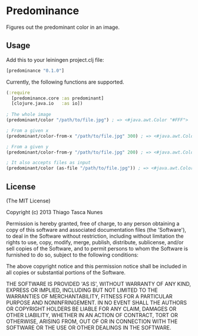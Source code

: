 # Predominance

Figures out the predominant color in an image.

## Usage

Add this to your leiningen project.clj file:

```clojure
[predominance "0.1.0"]
```

Currently, the following functions are supported.

```clojure
(:require
  [predominance.core :as predominant]
  [clojure.java.io   :as io])
  
; The whole image
(predominant/color "/path/to/file.jpg") ; => <#java.awt.Color "#FFF">

; From a given x
(predominant/color-from-x "/path/to/file.jpg" 300) ; => <#java.awt.Color "#EEE">

; From a given y
(predominant/color-from-y "/path/to/file.jpg" 200) ; => <#java.awt.Color "#DDD">

; It also accepts files as input
(predominant/color (as-file "/path/to/file.jpg")) ; => <#java.awt.Color "#FFF">
```

## License

(The MIT License)

Copyright (c) 2013 Thiago Tasca Nunes

Permission is hereby granted, free of charge, to any person obtaining a copy of this software and associated documentation files (the 'Software'), to deal in the Software without restriction, including without limitation the rights to use, copy, modify, merge, publish, distribute, sublicense, and/or sell copies of the Software, and to permit persons to whom the Software is furnished to do so, subject to the following conditions:

The above copyright notice and this permission notice shall be included in all copies or substantial portions of the Software.

THE SOFTWARE IS PROVIDED 'AS IS', WITHOUT WARRANTY OF ANY KIND, EXPRESS OR IMPLIED, INCLUDING BUT NOT LIMITED TO THE WARRANTIES OF MERCHANTABILITY, FITNESS FOR A PARTICULAR PURPOSE AND NONINFRINGEMENT. IN NO EVENT SHALL THE AUTHORS OR COPYRIGHT HOLDERS BE LIABLE FOR ANY CLAIM, DAMAGES OR OTHER LIABILITY, WHETHER IN AN ACTION OF CONTRACT, TORT OR OTHERWISE, ARISING FROM, OUT OF OR IN CONNECTION WITH THE SOFTWARE OR THE USE OR OTHER DEALINGS IN THE SOFTWARE.
